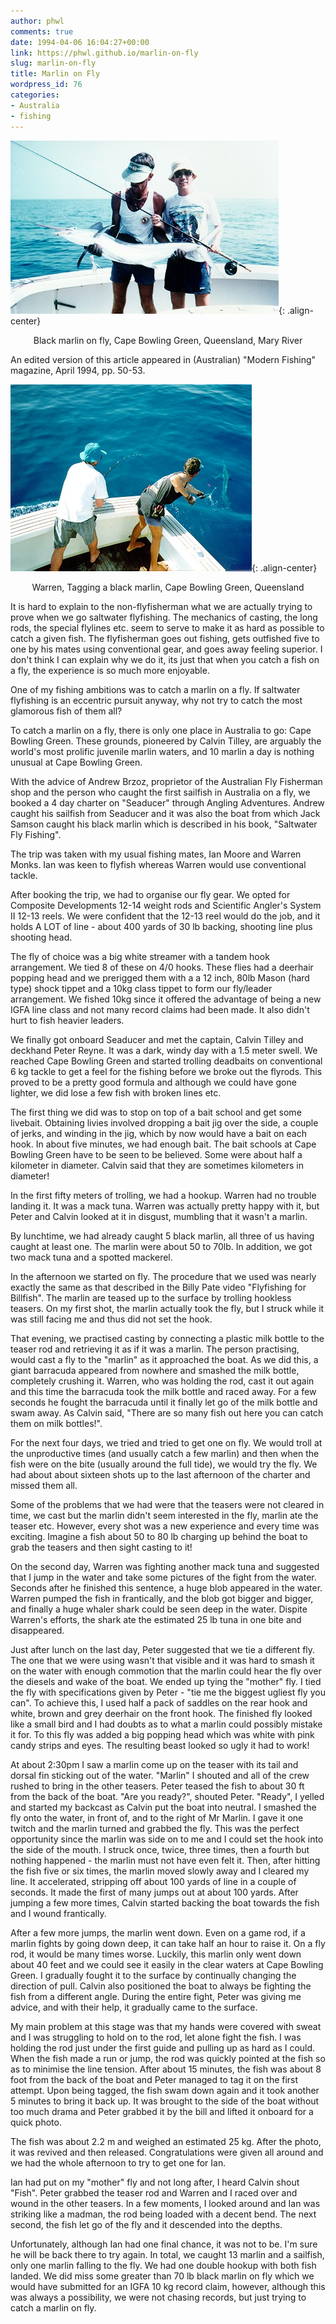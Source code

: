 ```yaml
---
author: phwl
comments: true
date: 1994-04-06 16:04:27+00:00
link: https://phwl.github.io/marlin-on-fly
slug: marlin-on-fly
title: Marlin on Fly
wordpress_id: 76
categories:
- Australia
- fishing
---
```


![Black marlin](/assets/images/1994/04/plmarlin1.jpg){: .align-center}
<figcaption style="text-align:center">
Black marlin on fly, Cape Bowling Green, Queensland, Mary River
</figcaption>

An edited version of this article appeared in (Australian) "Modern Fishing" magazine, April 1994, pp. 50-53.

<!-- more -->

![Tagging marlin](/assets/images/1994/04/wmmarlin1.jpg){: .align-center}
<figcaption style="text-align:center">
Warren, Tagging a black marlin, Cape Bowling Green, Queensland
</figcaption>

It is hard to explain to the non-flyfisherman what we are actually trying to prove when we go saltwater flyfishing. The mechanics of casting, the long rods, the special flylines etc. seem to serve to make it as hard as possible to catch a given fish. The flyfisherman goes out fishing, gets outfished five to one by his mates using conventional gear, and goes away feeling superior. I don't think I can explain why we do it, its just that when you catch a fish on a fly, the experience is so much more enjoyable.

One of my fishing ambitions was to catch a marlin on a fly. If saltwater flyfishing is an eccentric pursuit anyway, why not try to catch the most glamorous fish of them all?

To catch a marlin on a fly, there is only one place in Australia to go: Cape Bowling Green. These grounds, pioneered by Calvin Tilley, are arguably the world's most prolific juvenile marlin waters, and 10 marlin a day is nothing unusual at Cape Bowling Green.

With the advice of Andrew Brzoz, proprietor of the Australian Fly Fisherman shop and the person who caught the first sailfish in Australia on a fly, we booked a 4 day charter on "Seaducer" through Angling Adventures. Andrew caught his sailfish from Seaducer and it was also the boat from which Jack Samson caught his black marlin which is described in his book, "Saltwater Fly Fishing".

The trip was taken with my usual fishing mates, Ian Moore and Warren Monks. Ian was keen to flyfish whereas Warren would use conventional tackle.

After booking the trip, we had to organise our fly gear. We opted for Composite Developments 12-14 weight rods and Scientific Angler's System II 12-13 reels. We were confident that the 12-13 reel would do the job, and it holds A LOT of line - about 400 yards of 30 lb backing, shooting line plus shooting head.

The fly of choice was a big white streamer with a tandem hook arrangement. We tied 8 of these on 4/0 hooks. These flies had a deerhair popping head and we prerigged them with a a 12 inch, 80lb Mason (hard type) shock tippet and a 10kg class tippet to form our fly/leader arrangement. We fished 10kg since it offered the advantage of being a new IGFA line class and not many record claims had been made. It also didn't hurt to fish heavier leaders.

We finally got onboard Seaducer and met the captain, Calvin Tilley and deckhand Peter Reyne. It was a dark, windy day with a 1.5 meter swell. We reached Cape Bowling Green and started trolling deadbaits on conventional 6 kg tackle to get a feel for the fishing before we broke out the flyrods. This proved to be a pretty good
formula and although we could have gone lighter, we did lose a few fish with broken lines etc.

The first thing we did was to stop on top of a bait school and get some livebait. Obtaining livies involved dropping a bait jig over the side, a couple of jerks, and winding in the jig, which by now would have a bait on each hook. In about five minutes, we had enough bait. The bait schools at Cape Bowling Green have to be seen to be believed. Some were about half a kilometer in diameter. Calvin said that they are sometimes kilometers in diameter!

In the first fifty meters of trolling, we had a hookup. Warren had no trouble landing it. It was a mack tuna. Warren was actually pretty happy with it, but Peter and Calvin looked at it in disgust, mumbling that it wasn't a marlin.

By lunchtime, we had already caught 5 black marlin, all three of us having caught at least one. The marlin were about 50 to 70lb. In addition, we got two mack tuna and a spotted mackerel.

In the afternoon we started on fly. The procedure that we used was nearly exactly the same as that described in the Billy Pate video "Flyfishing for Billfish". The marlin are teased up to the surface by trolling hookless teasers. On my first shot, the marlin actually took the fly, but I struck while it was still facing me and thus did not set the hook.

That evening, we practised casting by connecting a plastic milk bottle to the teaser rod and retrieving it as if it was a marlin. The person practising, would cast a fly to the "marlin" as it approached the boat. As we did this, a giant barracuda appeared from nowhere and smashed the milk bottle, completely crushing it. Warren, who was holding the rod, cast it out again and this time the barracuda took the milk bottle and raced away. For a few seconds he fought the barracuda until it finally let go of the milk bottle and swam away. As Calvin said, "There are so many fish out here you can catch them on milk bottles!".

For the next four days, we tried and tried to get one on fly. We would troll at the unproductive times (and usually catch a few marlin) and then when the fish were on the bite (usually around the full tide), we would try the fly. We had about about sixteen shots up to the last afternoon of the charter and missed them all.

Some of the problems that we had were that the teasers were not cleared in time, we cast but the marlin didn't seem interested in the fly, marlin ate the teaser etc. However, every shot was a new experience and every time was exciting. Imagine a fish about 50 to 80 lb charging up behind the boat to grab the teasers and then sight casting to it!

On the second day, Warren was fighting another mack tuna and suggested that I jump in the water and take some pictures of the fight from the water. Seconds after he finished this sentence, a huge blob appeared in the water. Warren pumped the fish in frantically, and the blob got bigger and bigger, and finally a huge whaler shark could be seen deep in the water. Dispite Warren's efforts, the shark ate the estimated 25 lb tuna in one bite and disappeared.

Just after lunch on the last day, Peter suggested that we tie a different fly. The one that we were using wasn't that visible and it was hard to smash it on the water with enough commotion that the marlin could hear the fly over the diesels and wake of the boat. We ended up tying the "mother" fly. I tied the fly with specifications given by Peter - "tie me the biggest ugliest fly you can". To achieve this, I used half a pack of saddles on the rear hook and white, brown and grey deerhair on the front hook. The finished fly looked like a small bird and I had doubts as to what a marlin could possibly mistake it for. To this fly was added a big popping head which was white with pink candy strips and eyes. The resulting beast looked so ugly it had to work!

At about 2:30pm I saw a marlin come up on the teaser with its tail and dorsal fin sticking out of the water. "Marlin" I shouted and all of the crew rushed to bring in the other teasers. Peter teased the fish to about 30 ft from the back of the boat. "Are you ready?", shouted Peter. "Ready", I yelled and started my backcast as Calvin put the boat into neutral. I smashed the fly onto the water, in front of, and to the right of Mr Marlin. I gave it one twitch and the marlin turned and grabbed the fly. This was the perfect opportunity since the marlin was side on to me and I could set the hook into the side of the mouth. I struck once, twice, three times, then a fourth but nothing happened - the marlin must not have even felt it. Then, after hitting the fish five or six times, the marlin moved slowly away and I cleared my line.
It accelerated, stripping off about 100 yards of line in a couple of seconds. It made the first of many jumps out at about 100 yards. After jumping a few more times, Calvin started backing the boat towards the fish and I wound frantically.

After a few more jumps, the marlin went down. Even on a game rod, if a marlin fights by going down deep, it can take half an hour to raise it. On a fly rod, it would be many times worse. Luckily, this marlin only went down about 40 feet and we could see it easily in the clear waters at Cape Bowling Green. I gradually fought it to the surface by continually changing the direction of pull. Calvin also positioned the boat to always be fighting the fish from a different angle. During the entire fight, Peter was giving me advice, and with their help, it gradually came to the surface.

My main problem at this stage was that my hands were covered with sweat and I was struggling to hold on to the rod, let alone fight the fish. I was holding the rod just under the first guide and pulling up as hard as I could. When the fish made a run or jump, the rod was quickly pointed at the fish so as to minimise the line tension. After about 15 minutes, the fish was about 8 foot from the back of the boat and Peter managed to tag it on the first attempt. Upon being tagged, the fish swam down again and it took another 5 minutes to bring it back up. It was brought to the side of the boat without too much drama and Peter grabbed it by the bill and lifted it onboard for a quick photo.

The fish was about 2.2 m and weighed an estimated 25 kg. After the photo, it was revived and then released. Congratulations were given all around and we had the whole afternoon to try to get one for Ian.

Ian had put on my "mother" fly and not long after, I heard Calvin shout "Fish". Peter grabbed the teaser rod and Warren and I raced over and wound in the other teasers. In a few moments, I looked around and Ian was striking like a madman, the rod being loaded with a decent bend. The next second, the fish let go of the fly and it descended into the depths.

Unfortunately, although Ian had one final chance, it was not to be. I'm sure he will be back there to try again. In total, we caught 13 marlin and a sailfish, only one marlin falling to the fly. We had one double hookup with both fish landed. We did miss some greater than 70 lb black marlin on fly which we would have submitted for an IGFA 10 kg record claim, however, although this was always a possibility, we were not chasing records, but just trying to catch a marlin on fly.

